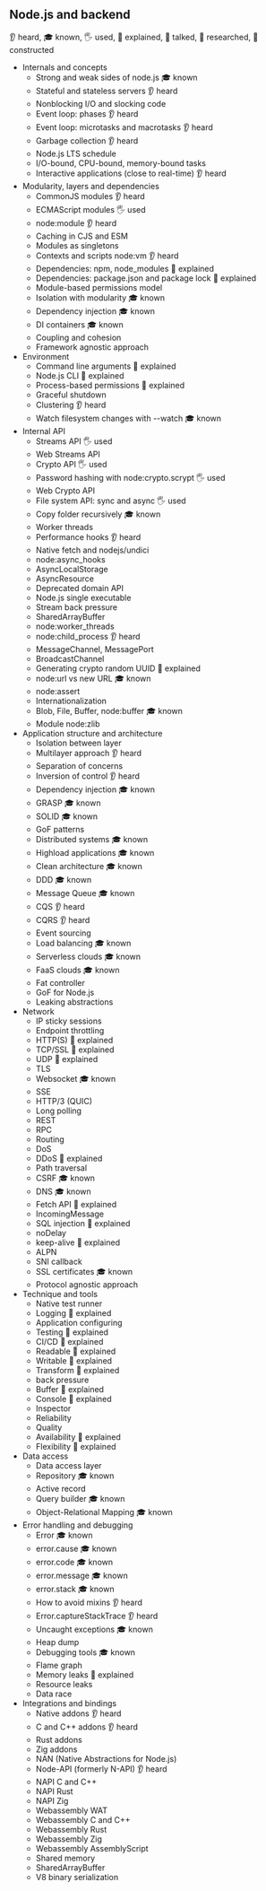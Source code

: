## Node.js and backend
👂 heard, 🎓 known, 🖐️ used, 🙋 explained, 📢 talked, 🔬 researched, 🚀 constructed
- Internals and concepts
  - Strong and weak sides of node.js 🎓 known
  - Stateful and stateless servers 👂 heard
  - Nonblocking I/O and slocking code
  - Event loop: phases 👂 heard
  - Event loop: microtasks and macrotasks 👂 heard
  - Garbage collection 👂 heard
  - Node.js LTS schedule
  - I/O-bound, CPU-bound, memory-bound tasks
  - Interactive applications (close to real-time) 👂 heard
- Modularity, layers and dependencies
  - CommonJS modules 👂 heard
  - ECMAScript modules 🖐️ used
  - node:module 👂 heard
  - Caching in CJS and ESM
  - Modules as singletons
  - Contexts and scripts node:vm 👂 heard
  - Dependencies: npm, node_modules 🙋 explained
  - Dependencies: package.json and package lock 🙋 explained
  - Module-based permissions model
  - Isolation with modularity 🎓 known
  - Dependency injection 🎓 known
  - DI containers 🎓 known
  - Coupling and cohesion
  - Framework agnostic approach
- Environment
  - Command line arguments 🙋 explained
  - Node.js CLI 🙋 explained
  - Process-based permissions 🙋 explained
  - Graceful shutdown
  - Clustering 👂 heard
  - Watch filesystem changes with --watch 🎓 known
- Internal API
  - Streams API 🖐️ used
  - Web Streams API 
  - Crypto API 🖐️ used
  - Password hashing with node:crypto.scrypt 🖐️ used
  - Web Crypto API
  - File system API: sync and async 🖐️ used
  - Copy folder recursively 🎓 known
  - Worker threads
  - Performance hooks 👂 heard
  - Native fetch and nodejs/undici
  - node:async_hooks
  - AsyncLocalStorage
  - AsyncResource
  - Deprecated domain API
  - Node.js single executable
  - Stream back pressure
  - SharedArrayBuffer
  - node:worker_threads
  - node:child_process 👂 heard
  - MessageChannel, MessagePort
  - BroadcastChannel
  - Generating crypto random UUID 🙋 explained
  - node:url vs new URL  🎓 known
  - node:assert
  - Internationalization
  - Blob, File, Buffer, node:buffer 🎓 known
  - Module node:zlib
- Application structure and architecture
  - Isolation between layer
  - Multilayer approach 👂 heard
  - Separation of concerns
  - Inversion of control 👂 heard
  - Dependency injection 🎓 known
  - GRASP 🎓 known
  - SOLID 🎓 known
  - GoF patterns
  - Distributed systems 🎓 known
  - Highload applications 🎓 known
  - Clean architecture 🎓 known
  - DDD 🎓 known
  - Message Queue 🎓 known
  - CQS 👂 heard
  - CQRS 👂 heard
  - Event sourcing
  - Load balancing 🎓 known
  - Serverless clouds 🎓 known
  - FaaS clouds 🎓 known
  - Fat controller
  - GoF for Node.js
  - Leaking abstractions
- Network
  - IP sticky sessions
  - Endpoint throttling
  - HTTP(S) 🙋 explained
  - TCP/SSL 🙋 explained
  - UDP 🙋 explained
  - TLS
  - Websocket 🎓 known
  - SSE
  - HTTP/3 (QUIC)
  - Long polling
  - REST
  - RPC
  - Routing
  - DoS
  - DDoS 🙋 explained
  - Path traversal
  - CSRF 🎓 known
  - DNS 🎓 known
  - Fetch API 🙋 explained
  - IncomingMessage
  - SQL injection 🙋 explained
  - noDelay
  - keep-alive 🙋 explained
  - ALPN
  - SNI callback
  - SSL certificates  🎓 known
  - Protocol agnostic approach
- Technique and tools
  - Native test runner
  - Logging 🙋 explained
  - Application configuring
  - Testing 🙋 explained
  - CI/CD 🙋 explained
  - Readable 🙋 explained
  - Writable 🙋 explained
  - Transform 🙋 explained
  - back pressure
  - Buffer 🙋 explained
  - Console 🙋 explained
  - Inspector
  - Reliability
  - Quality
  - Availability 🙋 explained
  - Flexibility 🙋 explained
- Data access
  - Data access layer
  - Repository 🎓 known
  - Active record
  - Query builder 🎓 known
  - Object-Relational Mapping 🎓 known
- Error handling and debugging
  - Error 🎓 known
  - error.cause 🎓 known
  - error.code 🎓 known
  - error.message 🎓 known
  - error.stack 🎓 known
  - How to avoid mixins 👂 heard
  - Error.captureStackTrace 👂 heard
  - Uncaught exceptions 🎓 known
  - Heap dump
  - Debugging tools 🎓 known
  - Flame graph 
  - Memory leaks 🙋 explained
  - Resource leaks 
  - Data race
- Integrations and bindings
  - Native addons 👂 heard
  - C and C++ addons 👂 heard
  - Rust addons
  - Zig addons
  - NAN (Native Abstractions for Node.js)
  - Node-API (formerly N-API) 👂 heard
  - NAPI C and C++
  - NAPI Rust
  - NAPI Zig
  - Webassembly WAT
  - Webassembly C and C++
  - Webassembly Rust
  - Webassembly Zig
  - Webassembly AssemblyScript
  - Shared memory
  - SharedArrayBuffer
  - V8 binary serialization
